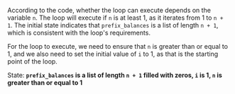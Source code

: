 According to the code, whether the loop can execute depends on the variable `n`. The loop will execute if `n` is at least 1, as it iterates from 1 to `n + 1`. The initial state indicates that `prefix_balances` is a list of length `n + 1`, which is consistent with the loop's requirements. 

For the loop to execute, we need to ensure that `n` is greater than or equal to 1, and we also need to set the initial value of `i` to 1, as that is the starting point of the loop.

State: **`prefix_balances` is a list of length `n + 1` filled with zeros, `i` is 1, `n` is greater than or equal to 1**